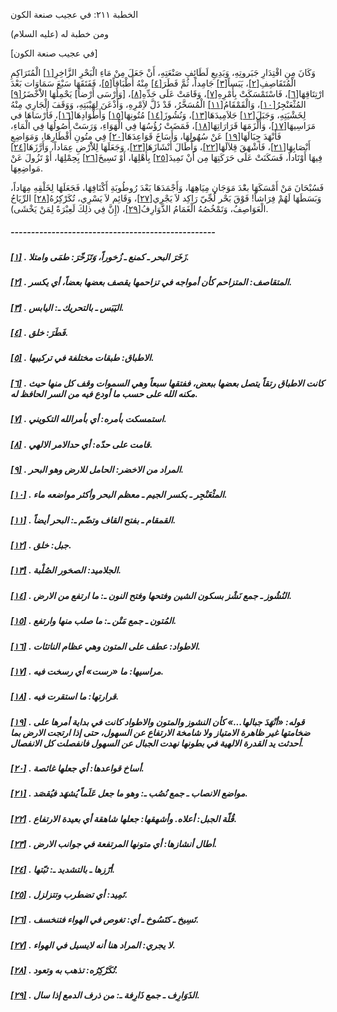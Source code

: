   الخطبة  ٢١١: في عجيب صنعة الكون	

ومن خطبة له (عليه السلام)

[في عجيب صنعة الكون]

وَكَانَ مِنِ اقْتِدَارِ جَبَروتِهِ، وَبَدِيعِ لَطَائِفِ صَنْعَتِهِ، أَنْ جَعَلَ مِنْ مَاءِ الْبَحْرِ الزَّاخِرِ[[١\]](https://arabic.balaghah.net/node/719#_ftn1) الْمُتَرَاكِمِ الْمُتَقَاصِفِ[[٢\]](https://arabic.balaghah.net/node/719#_ftn2)، يَبَساً[[٣\]](https://arabic.balaghah.net/node/719#_ftn3) جَامِداً، ثُمَّ فَطَرَ[[٤\]](https://arabic.balaghah.net/node/719#_ftn4) مِنْهُ أَطْبَاقاً[[٥\]](https://arabic.balaghah.net/node/719#_ftn5)، فَفَتَقَهَا سَبْعَ سَمَاوَات بَعْدَ ارْتِتَاقِهَا[[٦\]](https://arabic.balaghah.net/node/719#_ftn6)، فَاسْتَمْسَكَتْ بِأَمْرِهِ[[٧\]](https://arabic.balaghah.net/node/719#_ftn7)، وَقَامَتْ عَلَى حَدِّهِ[[٨\]](https://arabic.balaghah.net/node/719#_ftn8)، [وَأَرْسَى أَرْضاً] يَحْمِلُهَا الاَْخْضَرُ[[٩\]](https://arabic.balaghah.net/node/719#_ftn9)  المُثْعَنْجِرُ[[١٠\]](https://arabic.balaghah.net/node/719#_ftn10)، وَالْقَمْقَامُ[[١١\]](https://arabic.balaghah.net/node/719#_ftn11) الْمُسَخَّرُ، قَدْ ذَلَّ لاَِمْرِهِ، وَأَذْعَنَ لِهَيْبَتِهِ، وَوَقَفَ الْجَارِي مِنْهُ لِخَشْيَتِهِ، وَجَبَلَ[[١٢\]](https://arabic.balaghah.net/node/719#_ftn12) جَلاَمِيدَهَا[[١٣\]](https://arabic.balaghah.net/node/719#_ftn13)، وَنُشُوزَ[[١٤\]](https://arabic.balaghah.net/node/719#_ftn14) مُتُونِهَا[[١٥\]](https://arabic.balaghah.net/node/719#_ftn15) وَأَطْوَادِهَا[[١٦\]](https://arabic.balaghah.net/node/719#_ftn16)، فَأَرْسَاهَا في مَرَاسِيهَا[[١٧\]](https://arabic.balaghah.net/node/719#_ftn17)، وَأَلْزَمَهَا قَرَارَاتِهَا[[١٨\]](https://arabic.balaghah.net/node/719#_ftn18)، فَمَضَتْ رُؤُسُهَا فِي الْهَوَاءِ، وَرَسَتْ أُصُولُهَا فِي الْمَاءِ، فَأَنْهَدَ جِبَالَهَا[[١٩\]](https://arabic.balaghah.net/node/719#_ftn19) عَنْ سُهُولِهَا، وَأَسَاخَ قَوَاعِدَهَا[[٢٠\]](https://arabic.balaghah.net/node/719#_ftn20) فِي متُونِ أَقْطَارِهَا، وَمَوَاضِعِ أَنْصَابِهَا[[٢١\]](https://arabic.balaghah.net/node/719#_ftn21)، فَأشْهَقَ قِلاَلَهَا[[٢٢\]](https://arabic.balaghah.net/node/719#_ftn22)، وَأَطَالَ أَنْشَازَهَا[[٢٣\]](https://arabic.balaghah.net/node/719#_ftn23)، وَجَعَلَهَا لِلاَْرْضِ عِمَاداً، وَأَرَّزَهَا[[٢٤\]](https://arabic.balaghah.net/node/719#_ftn24) فِيهَا أَوْتَاداً، فَسَكَنَتْ عَلَى حَرَكَتِهَا مِن أَنْ تَمِيدَ[[٢٥\]](https://arabic.balaghah.net/node/719#_ftn25) بِأَهْلِهَا، أَوْ تَسِيخَ[[٢٦\]](https://arabic.balaghah.net/node/719#_ftn26) بِحِمْلِهَا، أَوْ تَزُولَ عَنْ مَواضِعِهَا.

فَسُبْحَانَ مَنْ أَمْسَكَهَا بعَْدَ مَوَجَانِ مِيَاهِهَا،  وَأَجْمَدَهَا بَعْدَ رُوطُوبَةِ أَكْنَافِهَا، فَجَعَلَهَا لِخَلْقِهِ  مِهَاداً، وَبَسَطَهَا لَهُمْ فِرَاشاً! فَوْقَ بَحْر لُجِّيّ رَاكِد لاَ  يَجْرِي[[٢٧\]](https://arabic.balaghah.net/node/719#_ftn27)، وَقَائِم لاَ يَسْرِي، تُكَرْكِرُهُ[[٢٨\]](https://arabic.balaghah.net/node/719#_ftn28) الرِّيَاحُ الْعَوَاصِفُ، وَتَمْخُصُهُ الْغَمَامُ الذَّوَارِفُ[[٢٩\]](https://arabic.balaghah.net/node/719#_ftn29)، (إِنَّ فِي ذلِكَ لَعِبْرَةً لِمَنْ يَخْشَى).

##### --------------------------------------------------

##### [[١\]](https://arabic.balaghah.net/node/719#_ftnref1) . زَخَرَ البحر ـ كمنع ـ زُخوراً، وَتَزَخّرَ: طمَى وامتلا.

##### [[٢\]](https://arabic.balaghah.net/node/719#_ftnref2) . المتقاصف: المتزاحم كأن أمواجه في تزاحمها يقصف بعضها بعضاً، أي يكسر.

##### [[٣\]](https://arabic.balaghah.net/node/719#_ftnref3) . اليَبَس ـ بالتحريك ـ: اليابس.

##### [[٤\]](https://arabic.balaghah.net/node/719#_ftnref4) . فَطَرَ: خلق.

##### [[٥\]](https://arabic.balaghah.net/node/719#_ftnref5) . الاطباق: طبقات مختلفة في تركيبها.

##### [[٦\]](https://arabic.balaghah.net/node/719#_ftnref6) . كانت الاطباق رتقاً يتصل بعضها ببعض، ففتقها سبعاً وهي السموات وقف كل منها حيث مكنه الله على حسب ما أودع فيه من السر الحافظ له.

##### [[٧\]](https://arabic.balaghah.net/node/719#_ftnref7) . استمسكت بأمره: أي بأمرالله التكويني.

##### [[٨\]](https://arabic.balaghah.net/node/719#_ftnref8) . قامت على حدّه: أي حدالامر الالهي.

##### [[٩\]](https://arabic.balaghah.net/node/719#_ftnref9) . المراد من الاخضر: الحامل للارض وهو البحر.

##### [[١٠\]](https://arabic.balaghah.net/node/719#_ftnref10) . المثْعَنْجِر ـ بكسر الجيم ـ معظم البحر وأكثر مواضعه ماء.

##### [[١١\]](https://arabic.balaghah.net/node/719#_ftnref11) . القمقام ـ بفتح القاف وتضّم ـ: البحر أيضاً.

##### [[١٢\]](https://arabic.balaghah.net/node/719#_ftnref12) . جبل: خلق.

##### [[١٣\]](https://arabic.balaghah.net/node/719#_ftnref13) . الجلاميد: الصخور الصُلْبة.

##### [[١٤\]](https://arabic.balaghah.net/node/719#_ftnref14) . النُشُوز ـ جمع نَشْز بسكون الشين وفتحها وفتح النون ـ: ما ارتفع من الارض.

##### [[١٥\]](https://arabic.balaghah.net/node/719#_ftnref15) . المُتون ـ جمع مَتْن ـ: ما صلب منها وارتفع.

##### [[١٦\]](https://arabic.balaghah.net/node/719#_ftnref16) . الاطواد: عطف على المتون وهي عظام الناتئات.

##### [[١٧\]](https://arabic.balaghah.net/node/719#_ftnref17) . مراسيها: ما «رست» أي رسخت فيه.

##### [[١٨\]](https://arabic.balaghah.net/node/719#_ftnref18) . قرارتها: ما استقرت فيه.

##### [[١٩\]](https://arabic.balaghah.net/node/719#_ftnref19) . قوله: «أنْهَدَ جبالها...» كأن النشوز والمتون والاطواد كانت في بداية  أمرها على ضخامتها غير ظاهرة الامتياز ولا شامخة الارتفاع عن السهول، حتى  إذا ارتجت الارض بما أحدثت يد القدرة الالهية في بطونها نهدت الجبال عن  السهول فانفصلت كل الانفصال.

##### [[٢٠\]](https://arabic.balaghah.net/node/719#_ftnref20) . أساخ قواعدها: أي جعلها غائصة.

##### [[٢١\]](https://arabic.balaghah.net/node/719#_ftnref21) . مواضع الانصاب ـ جمع نُصُب ـ: وهو ما جعل عَلَماً يُشهَد فيُقصَد.

##### [[٢٢\]](https://arabic.balaghah.net/node/719#_ftnref22) . قُلّة الجبل: أعلاه. وأشهقها: جعلها شاهقة أي بعيدة الارتفاع.

##### [[٢٣\]](https://arabic.balaghah.net/node/719#_ftnref23) . أطال أنشازها: أي متونها المرتفعة في جوانب الارض.

##### [[٢٤\]](https://arabic.balaghah.net/node/719#_ftnref24) . أرّزها ـ بالتشديد ـ: ثبّتها.

##### [[٢٥\]](https://arabic.balaghah.net/node/719#_ftnref25) . تَمِيد: أي تضطرب وتتزلزل.

##### [[٢٦\]](https://arabic.balaghah.net/node/719#_ftnref26) . تَسِيخ ـ كتَسُوخ ـ أي: تغوص في الهواء فتنخسف.

##### [[٢٧\]](https://arabic.balaghah.net/node/719#_ftnref27) . لا يجري: المراد هنا أنه لايسيل في الهواء.

##### [[٢٨\]](https://arabic.balaghah.net/node/719#_ftnref28) . تُكَرْكِرُه: تذهب به وتعود.

##### [[٢٩\]](https://arabic.balaghah.net/node/719#_ftnref29) . الذَوَارِف ـ جمع ذَارِفة ـ: من ذرف الدمع إذا سال. 
